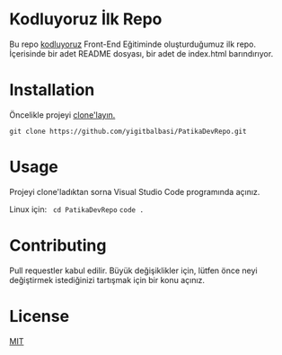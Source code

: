 # Kodluyoruz İlk Repo
Bu repo [kodluyoruz](https://github.com/yigitbalbasi/PatikaDevRepo.git) Front-End Eğitiminde oluşturduğumuz ilk repo. İçerisinde bir adet README dosyası, bir adet de index.html barındırıyor.

# Installation
Öncelikle projeyi [clone'layın.](https://github.com/yigitbalbasi/PatikaDevRepo.git) 

`git clone https://github.com/yigitbalbasi/PatikaDevRepo.git`

# Usage
Projeyi clone'ladıktan sorna Visual Studio Code programında açınız.

Linux için:
` cd PatikaDevRepo`
` code . `

# Contributing
Pull requestler kabul edilir. Büyük değişiklikler için, lütfen önce neyi değiştirmek istediğinizi tartışmak için bir konu açınız.

# License
[MIT](https://github.com/yigitbalbasi/PatikaDevRepo/blob/main/LICENSE.MD)
